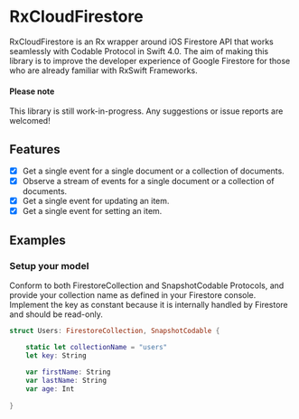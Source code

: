 # RxCloudFirestore

RxCloudFirestore is an Rx wrapper around iOS Firestore API that works seamlessly with Codable Protocol in Swift 4.0. The aim of making this library is to improve the developer experience of Google Firestore for those who are already familiar with RxSwift Frameworks.

#### Please note
This library is still work-in-progress. Any suggestions or issue reports are welcomed!

## Features
- [x] Get a single event for a single document or a collection of documents.
- [x] Observe a stream of events for a single document or a collection of documents.
- [x] Get a single event for updating an item.
- [x] Get a single event for setting an item.

## Examples
### Setup your model
Conform to both FirestoreCollection and SnapshotCodable Protocols, and provide your collection name as defined in your Firestore console. Implement the key as constant because it is internally handled by Firestore and should be read-only.

```swift
struct Users: FirestoreCollection, SnapshotCodable {

    static let collectionName = "users"
    let key: String
    
    var firstName: String
    var lastName: String
    var age: Int
    
}
```
